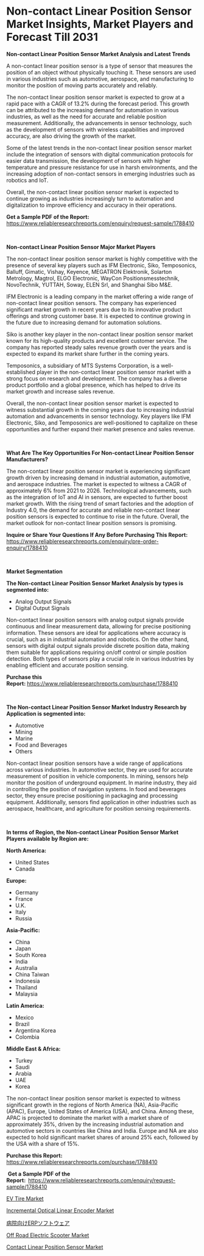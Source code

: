 <p><h1>Non-contact Linear Position Sensor Market Insights, Market Players and Forecast Till 2031</h1></p><p><strong>Non-contact Linear Position Sensor Market Analysis and Latest Trends</strong></p>
<p><p>A non-contact linear position sensor is a type of sensor that measures the position of an object without physically touching it. These sensors are used in various industries such as automotive, aerospace, and manufacturing to monitor the position of moving parts accurately and reliably.</p><p>The non-contact linear position sensor market is expected to grow at a rapid pace with a CAGR of 13.2% during the forecast period. This growth can be attributed to the increasing demand for automation in various industries, as well as the need for accurate and reliable position measurement. Additionally, the advancements in sensor technology, such as the development of sensors with wireless capabilities and improved accuracy, are also driving the growth of the market.</p><p>Some of the latest trends in the non-contact linear position sensor market include the integration of sensors with digital communication protocols for easier data transmission, the development of sensors with higher temperature and pressure resistance for use in harsh environments, and the increasing adoption of non-contact sensors in emerging industries such as robotics and IoT.</p><p>Overall, the non-contact linear position sensor market is expected to continue growing as industries increasingly turn to automation and digitalization to improve efficiency and accuracy in their operations.</p></p>
<p><strong>Get a Sample PDF of the Report:&nbsp;</strong> <a href="https://www.reliableresearchreports.com/enquiry/request-sample/1788410">https://www.reliableresearchreports.com/enquiry/request-sample/1788410</a></p>
<p>&nbsp;</p>
<p><strong>Non-contact Linear Position Sensor Major Market Players</strong></p>
<p><p>The non-contact linear position sensor market is highly competitive with the presence of several key players such as IFM Electronic, Siko, Temposonics, Balluff, Gimatic, Vishay, Keyence, MEGATRON Elektronik, Solarton Metrology, Magtrol, ELGO Electronic, WayCon Positionsmesstechnik, NovoTechnik, YUTTAH, Soway, ELEN Srl, and Shanghai Sibo M&E.</p><p>IFM Electronic is a leading company in the market offering a wide range of non-contact linear position sensors. The company has experienced significant market growth in recent years due to its innovative product offerings and strong customer base. It is expected to continue growing in the future due to increasing demand for automation solutions.</p><p>Siko is another key player in the non-contact linear position sensor market known for its high-quality products and excellent customer service. The company has reported steady sales revenue growth over the years and is expected to expand its market share further in the coming years.</p><p>Temposonics, a subsidiary of MTS Systems Corporation, is a well-established player in the non-contact linear position sensor market with a strong focus on research and development. The company has a diverse product portfolio and a global presence, which has helped to drive its market growth and increase sales revenue.</p><p>Overall, the non-contact linear position sensor market is expected to witness substantial growth in the coming years due to increasing industrial automation and advancements in sensor technology. Key players like IFM Electronic, Siko, and Temposonics are well-positioned to capitalize on these opportunities and further expand their market presence and sales revenue.</p></p>
<p>&nbsp;</p>
<p><strong>What Are The Key Opportunities For Non-contact Linear Position Sensor Manufacturers?</strong></p>
<p><p>The non-contact linear position sensor market is experiencing significant growth driven by increasing demand in industrial automation, automotive, and aerospace industries. The market is expected to witness a CAGR of approximately 6% from 2021 to 2026. Technological advancements, such as the integration of IoT and AI in sensors, are expected to further boost market growth. With the rising trend of smart factories and the adoption of Industry 4.0, the demand for accurate and reliable non-contact linear position sensors is expected to continue to rise in the future. Overall, the market outlook for non-contact linear position sensors is promising.</p></p>
<p><strong>Inquire or Share Your Questions If Any Before Purchasing This Report:</strong> <a href="https://www.reliableresearchreports.com/enquiry/pre-order-enquiry/1788410">https://www.reliableresearchreports.com/enquiry/pre-order-enquiry/1788410</a></p>
<p>&nbsp;</p>
<p><strong>Market Segmentation</strong></p>
<p><strong>The Non-contact Linear Position Sensor Market Analysis by types is segmented into:</strong></p>
<p><ul><li>Analog Output Signals</li><li>Digital Output Signals</li></ul></p>
<p><p>Non-contact linear position sensors with analog output signals provide continuous and linear measurement data, allowing for precise positioning information. These sensors are ideal for applications where accuracy is crucial, such as in industrial automation and robotics. On the other hand, sensors with digital output signals provide discrete position data, making them suitable for applications requiring on/off control or simple position detection. Both types of sensors play a crucial role in various industries by enabling efficient and accurate position sensing.</p></p>
<p><strong>Purchase this Report:&nbsp;</strong><a href="https://www.reliableresearchreports.com/purchase/1788410">https://www.reliableresearchreports.com/purchase/1788410</a></p>
<p>&nbsp;</p>
<p><strong>The Non-contact Linear Position Sensor Market Industry Research by Application is segmented into:</strong></p>
<p><ul><li>Automotive</li><li>Mining</li><li>Marine</li><li>Food and Beverages</li><li>Others</li></ul></p>
<p><p>Non-contact linear position sensors have a wide range of applications across various industries. In automotive sector, they are used for accurate measurement of position in vehicle components. In mining, sensors help monitor the position of underground equipment. In marine industry, they aid in controlling the position of navigation systems. In food and beverages sector, they ensure precise positioning in packaging and processing equipment. Additionally, sensors find application in other industries such as aerospace, healthcare, and agriculture for position sensing requirements.</p></p>
<p>&nbsp;</p>
<p><strong>In terms of Region, the Non-contact Linear Position Sensor Market Players available by Region are:</strong></p>
<p>
    <p> <strong> North America: </strong>
        <ul>
            <li>United States</li>
            <li>Canada</li>
        </ul>
        </p> 
    <p> <strong> Europe: </strong>
        <ul>
            <li>Germany</li>
            <li>France</li>
            <li>U.K.</li>
            <li>Italy</li>
            <li>Russia</li>
        </ul>
        </p> 
    <p> <strong> Asia-Pacific: </strong>
        <ul>
            <li>China</li>
            <li>Japan</li>
            <li>South Korea</li>
            <li>India</li>
            <li>Australia</li>
            <li>China Taiwan</li>
            <li>Indonesia</li>
            <li>Thailand</li>
            <li>Malaysia</li>
        </ul>
        </p> 
    <p> <strong> Latin America: </strong>
        <ul>
            <li>Mexico</li>
            <li>Brazil</li>
            <li>Argentina Korea</li>
            <li>Colombia</li>
        </ul>
        </p> 
    <p> <strong> Middle East & Africa: </strong>
        <ul>
            <li>Turkey</li>
            <li>Saudi</li>
            <li>Arabia</li>
            <li>UAE</li>
            <li>Korea</li>
        </ul>
    </p>
    </p>
<p><p>The non-contact linear position sensor market is expected to witness significant growth in the regions of North America (NA), Asia-Pacific (APAC), Europe, United States of America (USA), and China. Among these, APAC is projected to dominate the market with a market share of approximately 35%, driven by the increasing industrial automation and automotive sectors in countries like China and India. Europe and NA are also expected to hold significant market shares of around 25% each, followed by the USA with a share of 15%.</p></p>
<p><strong>Purchase this Report: </strong><a href="https://www.reliableresearchreports.com/purchase/1788410">https://www.reliableresearchreports.com/purchase/1788410</a></p>
<p>&nbsp;<strong>Get a Sample PDF of the Report:&nbsp;&nbsp;</strong><a href="https://www.reliableresearchreports.com/enquiry/request-sample/1788410">https://www.reliableresearchreports.com/enquiry/request-sample/1788410</a></p>
<p><strong></strong></p>
<p><p><a href="https://issuu.com/reportprime-2/docs/ev-tire-market-size-2030.pptx">EV Tire Market</a></p><p><a href="https://github.com/gamblestampleyjenny50m5sl6/Market-Research-Report-List-2/blob/main/incremental-optical-linear-encoder-market.md">Incremental Optical Linear Encoder Market</a></p><p><a href="https://github.com/pepo3k/Market-Research-Report-List-1/blob/main/411872013290.md">病院向けERPソフトウェア</a></p><p><a href="https://issuu.com/reportprime-2/docs/off-road-electric-scooter-market-size-2030.pptx">Off Road Electric Scooter Market</a></p><p><a href="https://github.com/nicholepatriciadoylenwnrjr0/Market-Research-Report-List-1/blob/main/contact-linear-position-sensor-market.md">Contact Linear Position Sensor Market</a></p></p>
